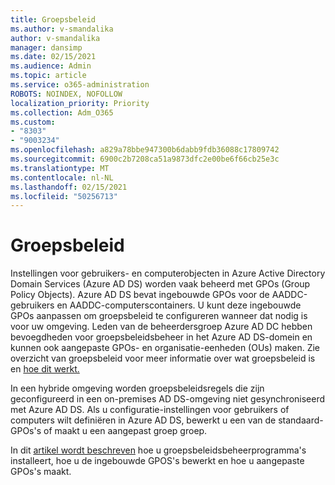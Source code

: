 ```yaml
---
title: Groepsbeleid
ms.author: v-smandalika
author: v-smandalika
manager: dansimp
ms.date: 02/15/2021
ms.audience: Admin
ms.topic: article
ms.service: o365-administration
ROBOTS: NOINDEX, NOFOLLOW
localization_priority: Priority
ms.collection: Adm_O365
ms.custom:
- "8303"
- "9003234"
ms.openlocfilehash: a829a78bbe947300b6dabb9fdb36088c17809742
ms.sourcegitcommit: 6900c2b7208ca51a9873dfc2e00be6f66cb25e3c
ms.translationtype: MT
ms.contentlocale: nl-NL
ms.lasthandoff: 02/15/2021
ms.locfileid: "50256713"
---
```

# <a name="group-policy"></a>Groepsbeleid

Instellingen voor gebruikers- en computerobjecten in Azure Active Directory Domain Services (Azure AD DS) worden vaak beheerd met GPOs (Group Policy Objects). Azure AD DS bevat ingebouwde GPOs voor de AADDC-gebruikers en AADDC-computerscontainers. U kunt deze ingebouwde GPOs aanpassen om groepsbeleid te configureren wanneer dat nodig is voor uw omgeving. Leden van de beheerdersgroep Azure AD DC hebben bevoegdheden voor groepsbeleidsbeheer in het Azure AD DS-domein en kunnen ook aangepaste GPOs- en organisatie-eenheden (OUs) maken. Zie overzicht van groepsbeleid voor meer informatie over wat groepsbeleid is en [hoe dit werkt.](https://docs.microsoft.com/previous-versions/windows/it-pro/windows-server-2012-R2-and-2012/hh831791(v=ws.11))

In een hybride omgeving worden groepsbeleidsregels die zijn geconfigureerd in een on-premises AD DS-omgeving niet gesynchroniseerd met Azure AD DS. Als u configuratie-instellingen voor gebruikers of computers wilt definiëren in Azure AD DS, bewerkt u een van de standaard-GPOs's of maakt u een aangepast groep groep.

In dit [artikel wordt beschreven](https://docs.microsoft.com/azure/active-directory-domain-services/manage-group-policy) hoe u groepsbeleidsbeheerprogramma's installeert, hoe u de ingebouwde GPOS's bewerkt en hoe u aangepaste GPOs's maakt.



